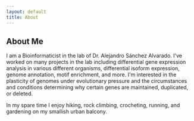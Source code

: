 ```yaml
---
layout: default 
title: About
---
```



## About Me


I am a Bioinformaticist in the lab of Dr. Alejandro Sánchez Alvarado. I've worked on many projects in the lab including differential gene expression analysis in various different organisms, differential isoform expression, genome annotation, motif enrichment, and more. I'm interested in the plasticity of genomes under evolutionary pressure and the circumstances and conditions determining why certain genes are maintained, duplicated, or deleted.


In my spare time I enjoy hiking, rock climbing, crocheting, running, and gardening on my smallish urban balcony. 

<object height="auto" width="auto" data="MyProjects.svg">




